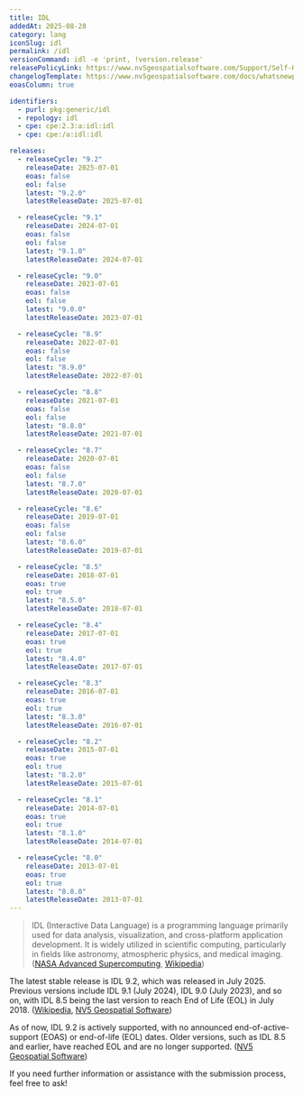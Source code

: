 ```yaml
---
title: IDL
addedAt: 2025-08-28
category: lang
iconSlug: idl
permalink: /idl
versionCommand: idl -e 'print, !version.release'
releasePolicyLink: https://www.nv5geospatialsoftware.com/Support/Self-Help-Tools/Help-Articles/Help-Articles-Detail/nv5-geospatial-technical-support-supported-versions-1
changelogTemplate: https://www.nv5geospatialsoftware.com/docs/whatsnewpreviouslist.html
eoasColumn: true

identifiers:
  - purl: pkg:generic/idl
  - repology: idl
  - cpe: cpe:2.3:a:idl:idl
  - cpe: cpe:/a:idl:idl

releases:
  - releaseCycle: "9.2"
    releaseDate: 2025-07-01
    eoas: false
    eol: false
    latest: "9.2.0"
    latestReleaseDate: 2025-07-01

  - releaseCycle: "9.1"
    releaseDate: 2024-07-01
    eoas: false
    eol: false
    latest: "9.1.0"
    latestReleaseDate: 2024-07-01

  - releaseCycle: "9.0"
    releaseDate: 2023-07-01
    eoas: false
    eol: false
    latest: "9.0.0"
    latestReleaseDate: 2023-07-01

  - releaseCycle: "8.9"
    releaseDate: 2022-07-01
    eoas: false
    eol: false
    latest: "8.9.0"
    latestReleaseDate: 2022-07-01

  - releaseCycle: "8.8"
    releaseDate: 2021-07-01
    eoas: false
    eol: false
    latest: "8.8.0"
    latestReleaseDate: 2021-07-01

  - releaseCycle: "8.7"
    releaseDate: 2020-07-01
    eoas: false
    eol: false
    latest: "8.7.0"
    latestReleaseDate: 2020-07-01

  - releaseCycle: "8.6"
    releaseDate: 2019-07-01
    eoas: false
    eol: false
    latest: "8.6.0"
    latestReleaseDate: 2019-07-01

  - releaseCycle: "8.5"
    releaseDate: 2018-07-01
    eoas: true
    eol: true
    latest: "8.5.0"
    latestReleaseDate: 2018-07-01

  - releaseCycle: "8.4"
    releaseDate: 2017-07-01
    eoas: true
    eol: true
    latest: "8.4.0"
    latestReleaseDate: 2017-07-01

  - releaseCycle: "8.3"
    releaseDate: 2016-07-01
    eoas: true
    eol: true
    latest: "8.3.0"
    latestReleaseDate: 2016-07-01

  - releaseCycle: "8.2"
    releaseDate: 2015-07-01
    eoas: true
    eol: true
    latest: "8.2.0"
    latestReleaseDate: 2015-07-01

  - releaseCycle: "8.1"
    releaseDate: 2014-07-01
    eoas: true
    eol: true
    latest: "8.1.0"
    latestReleaseDate: 2014-07-01

  - releaseCycle: "8.0"
    releaseDate: 2013-07-01
    eoas: true
    eol: true
    latest: "8.0.0"
    latestReleaseDate: 2013-07-01
---
```


> IDL (Interactive Data Language) is a programming language primarily used for data analysis, visualization, and cross-platform application development.
> It is widely utilized in scientific computing, particularly in fields like astronomy, atmospheric physics, and medical imaging.
> ([NASA Advanced Supercomputing][1], [Wikipedia][2])

The latest stable release is IDL 9.2, which was released in July 2025.
Previous versions include IDL 9.1 (July 2024), IDL 9.0 (July 2023), and so on, with IDL 8.5 being the last version to reach End of Life (EOL) in July 2018.
([Wikipedia][2], [NV5 Geospatial Software][3])

As of now, IDL 9.2 is actively supported, with no announced end-of-active-support (EOAS) or end-of-life (EOL) dates.
Older versions, such as IDL 8.5 and earlier, have reached EOL and are no longer supported. ([NV5 Geospatial Software][4])

If you need further information or assistance with the submission process, feel free to ask!

[1]: https://www.nas.nasa.gov/hecc/support/kb/interactive-data-language-%28idl%29_119.html "Interactive Data Language (IDL) - HECC Knowledge Base"
[2]: https://en.wikipedia.org/wiki/IDL_%28programming_language%29 "IDL (programming language)"
[3]: https://www.nv5geospatialsoftware.com/docs/whatsnewpreviouslist.html "What's New (Previous IDL Releases) - NV5 Geospatial Software"
[4]: https://www.nv5geospatialsoftware.com/Support/Maintenance-Detail/end-of-life-policy-enforcement-for-envi-53-idl-85-and-earlier-versions "End-of-Life Policy Enforcement for ENVI 5.3 / IDL 8.5 and Earlier ..."
